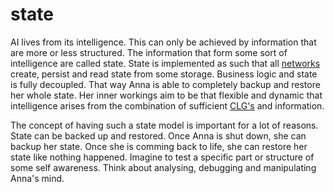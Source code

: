 # state
AI lives from its intelligence. This can only be achieved by information that
are more or less structured. The information that form some sort of
intelligence are called state. State is implemented as such that all
[networks](network.md) create, persist and read state from some storage.
Business logic and state is fully decoupled. That way Anna is able to
completely backup and restore her whole state. Her inner workings aim to be
that flexible and dynamic that intelligence arises from the combination of
sufficient [CLG's](clg.md) and information.

The concept of having such a state model is important for a lot of reasons.
State can be backed up and restored. Once Anna is shut down, she can backup her
state. Once she is comming back to life, she can restore her state like nothing
happened. Imagine to test a specific part or structure of some self awareness.
Think about analysing, debugging and manipulating Anna's mind.
